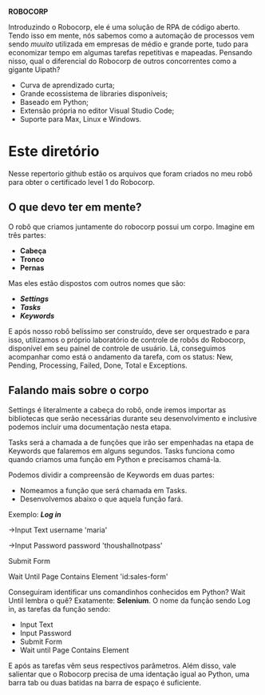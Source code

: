 ﻿**ROBOCORP**

Introduzindo o Robocorp, ele é uma solução de RPA de código aberto. Tendo isso em mente, nós sabemos como a automação de processos vem sendo *muuito* utilizada em empresas de médio e grande porte, tudo para economizar tempo em algumas tarefas repetitivas e mapeadas.
Pensando nisso, qual o diferencial do Robocorp de outros concorrentes como a gigante Uipath?

 - Curva de aprendizado curta;
 - Grande ecossistema de libraries disponíveis;
 - Baseado em Python;
 - Extensão própria no editor Visual Studio Code;
 - Suporte para Max, Linux e Windows.
# Este diretório

Nesse repertorio github estão os arquivos que foram criados no meu robô para obter o certificado level 1 do Robocorp.


## O que devo ter em mente?

O robô que criamos juntamente do robocorp possui um corpo. Imagine em três partes:

 - **Cabeça**
 - **Tronco**
 - **Pernas**
 
 Mas eles estão dispostos com outros nomes que são:
 - ***Settings***
 -   ***Tasks***
 - ***Keywords***

E após nosso robô belíssimo ser construído, deve ser orquestrado e para isso, utilizamos o próprio laboratório de controle de robôs do Robocorp, disponível em seu painel de controle de usuário. Lá, conseguimos acompanhar como está o andamento da tarefa, com os status: New, Pending, Processing, Failed, Done, Total e Exceptions.
## Falando mais sobre o corpo

Settings é literalmente a cabeça do robô, onde iremos importar as bibliotecas que serão necessárias durante seu desenvolvimento e inclusive podemos incluir uma documentação nesta etapa.

Tasks será a chamada a de funções que irão ser empenhadas na etapa de Keywords que falaremos em alguns segundos. Tasks funciona como quando criamos uma função em Python e precisamos chamá-la.

Podemos dividir a compreensão de Keywords em duas partes:

 - Nomeamos a função que será chamada em Tasks.
 - Desenvolvemos abaixo o que aquela função fará.
 
 Exemplo:
 ***Log in***

->Input Text  username  'maria'

->Input Password  password  'thoushallnotpass'

Submit Form

Wait Until Page Contains Element  'id:sales-form'

Conseguiram identificar uns comandinhos conhecidos em Python? Wait Until lembra o quê? Exatamente: **Selenium**. O nome da função sendo Log in, as tarefas da função sendo:

 - Input Text
 - Input Password
 - Submit Form
 - Wait until Page Contains Element

E após as tarefas vêm seus respectivos parâmetros. Além disso, vale salientar que o Robocorp precisa de uma identação igual ao Python, uma barra tab ou duas batidas na barra de espaço é suficiente.

